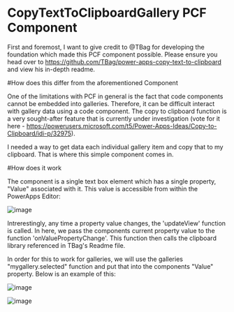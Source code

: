 # CopyTextToClipboardGallery PCF Component

First and foremost, I want to give credit to @TBag for developing the foundation which made this PCF component possible. Please ensure you head over to https://github.com/TBag/power-apps-copy-text-to-clipboard and view his in-depth readme. 

#How does this differ from the aforementioned Component

One of the limitations with PCF in general is the fact that code components cannot be embedded into galleries. Therefore, it can be difficult interact with gallery data using a code component. The copy to clipboard function is a very sought-after feature that is currently under investigation (vote for it here - https://powerusers.microsoft.com/t5/Power-Apps-Ideas/Copy-to-Clipboard/idi-p/32975). 

I needed a way to get data each individual gallery item and copy that to my clipboard. That is where this simple component comes in. 

#How does it work

The component is a single text box element which has a single property, "Value" associated with it. This value is accessible from within the PowerApps Editor:

![image](https://user-images.githubusercontent.com/1781212/133541899-fe497ea9-9cfd-461c-8f6e-f7067a525145.png)

Intrerestingly, any time a property value changes, the 'updateView' function is called. In here, we pass the components current property value to the function 'onValuePropertyChange'. This function then calls the clipboard library referenced in TBag's Readme file. 

In order for this to work for galleries, we will use the galleries "mygallery.selected" function and put that into the components "Value" property. Below is an example of this:

![image](https://user-images.githubusercontent.com/1781212/133543987-87f1e70e-a7a0-4a5c-9e67-f95daa04fc2f.png)


![image](https://user-images.githubusercontent.com/1781212/133543958-019b3c36-a153-43d9-b3a4-be9d11af88b6.png)

